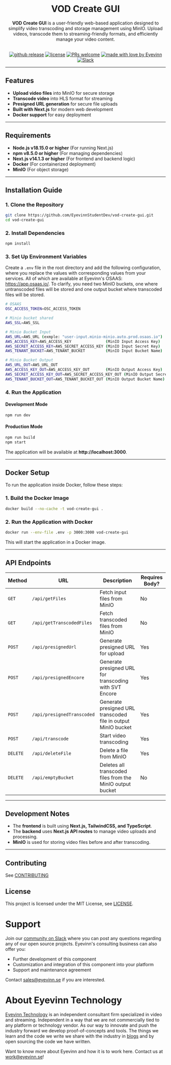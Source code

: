 <h1 align="center">
  VOD Create GUI
</h1>

<div align="center">
    <strong>VOD Create GUI</strong> is a user-friendly web-based application designed to simplify video transcoding and storage management using MinIO. Upload videos, transcode them to streaming-friendly formats, and efficiently manage your video content.
  <br />
</div>

<div align="center">
<br />

[![github release](https://img.shields.io/github/v/release/EyevinnStudentDev/vod-create-gui?style=flat-square)](https://github.com/EyevinnStudentDev/vod-create-gui/releases)
[![license](https://img.shields.io/github/license/eyevinn/{{repo-name}}.svg?style=flat-square)](LICENSE)
[![PRs welcome](https://img.shields.io/badge/PRs-welcome-ff69b4.svg?style=flat-square)](https://github.com/EyevinnStudentDev/vod-create-gui/issues?q=is%3Aissue+is%3Aopen+label%3A%22help+wanted%22)
[![made with love by Eyevinn](https://img.shields.io/badge/made%20with%20%E2%99%A5%20by-Eyevinn-59cbe8.svg?style=flat-square)](https://github.com/EyevinnStudentDev)
[![Slack](http://slack.streamingtech.se/badge.svg)](http://slack.streamingtech.se)

</div>

---

## Features

- **Upload video files** into MinIO for secure storage
- **Transcode video** into HLS format for streaming
- **Presigned URL generation** for secure file uploads
- **Built with Next.js** for modern web development
- **Docker support** for easy deployment

---

## Requirements

- **Node.js v18.15.0 or higher** (For running Next.js)
- **npm v8.5.0 or higher** (For managing dependencies)
- **Next.js v14.1.3 or higher** (For frontend and backend logic)
- **Docker** (For containerized deployment)
- **MinIO** (For object storage)

---

## Installation Guide

### **1. Clone the Repository**

```bash
git clone https://github.com/EyevinnStudentDev/vod-create-gui.git
cd vod-create-gui
```

### **2. Install Dependencies**

```bash
npm install
```

### **3. Set Up Environment Variables**

Create a `.env` file in the root directory and add the following configuration, where you replace the values with corresponding values from your services. All of which are available at Eyevinn's OSAAS: https://app.osaas.io/.
To clarify, you need two MinIO buckets, one where untranscoded files will be stored and one output bucket where transcoded files will be stored.

```bash
# OSAAS
OSC_ACCESS_TOKEN=OSC_ACCESS_TOKEN

# Minio bucket shared
AWS_SSL=AWS_SSL

# Minio Bucket Input
AWS_URL=AWS_URL (exmple: "user-input.minio-minio.auto.prod.osaas.io")
AWS_ACCESS_KEY=AWS_ACCESS_KEY               (MinIO Input Access Key)
AWS_SECRET_ACCESS_KEY=AWS_SECRET_ACCESS_KEY (MinIO Input Secret Key)
AWS_TENANT_BUCKET=AWS_TENANT_BUCKET         (MinIO Input Bucket Name)

# Minio Bucket Output
AWS_URL_OUT=AWS_URL_OUT
AWS_ACCESS_KEY_OUT=AWS_ACCESS_KEY_OUT       (MinIO Output Access Key)
AWS_SECRET_ACCESS_KEY_OUT=AWS_SECRET_ACCESS_KEY_OUT (MinIO Output Secret Key)
AWS_TENANT_BUCKET_OUT=AWS_TENANT_BUCKET_OUT (MinIO Output Bucket Name)
```

### **4. Run the Application**

#### **Development Mode**

```bash
npm run dev
```

#### **Production Mode**

```bash
npm run build
npm start
```

The application will be available at **http://localhost:3000**.

---

## **Docker Setup**

To run the application inside Docker, follow these steps:

### **1. Build the Docker Image**

```bash
docker build --no-cache -t vod-create-gui .
```

### **2. Run the Application with Docker**

```bash
docker run --env-file .env -p 3000:3000 vod-create-gui
```

This will start the application in a Docker image.

---

## **API Endpoints**

| **Method** | **URL**                    | **Description**                                               | **Requires Body?** |
| ---------- | -------------------------- | ------------------------------------------------------------- | ------------------ |
| `GET`      | `/api/getFiles`            | Fetch input files from MinIO                                  | No                 |
| `GET`      | `/api/getTranscodedFiles`  | Fetch transcoded files from MinIO                             | No                 |
| `POST`     | `/api/presignedUrl`        | Generate presigned URL for upload                             | Yes                |
| `POST`     | `/api/presignedEncore`     | Generate presigned URL for transcoding with SVT Encore        | Yes                |
| `POST`     | `/api/presignedTranscoded` | Generate presigned URL transcoded file in output MinIO bucket | Yes                |
| `POST`     | `/api/transcode`           | Start video transcoding                                       | Yes                |
| `DELETE`   | `/api/deleteFile`          | Delete a file from MinIO                                      | Yes                |
| `DELETE`   | `/api/emptyBucket`         | Deletes all transcoded files from the MinIO output bucket     | No                 |

---

## **Development Notes**

- The **frontend** is built using **Next.js, TailwindCSS, and TypeScript**.
- The **backend** uses **Next.js API routes** to manage video uploads and processing.
- **MinIO** is used for storing video files before and after transcoding.

---

## Contributing

See [CONTRIBUTING](CONTRIBUTING.md)

## License

This project is licensed under the MIT License, see [LICENSE](LICENSE).

# Support

Join our [community on Slack](http://slack.streamingtech.se) where you can post any questions regarding any of our open source projects. Eyevinn's consulting business can also offer you:

- Further development of this component
- Customization and integration of this component into your platform
- Support and maintenance agreement

Contact [sales@eyevinn.se](mailto:sales@eyevinn.se) if you are interested.

# About Eyevinn Technology

[Eyevinn Technology](https://www.eyevinntechnology.se) is an independent consultant firm specialized in video and streaming. Independent in a way that we are not commercially tied to any platform or technology vendor. As our way to innovate and push the industry forward we develop proof-of-concepts and tools. The things we learn and the code we write we share with the industry in [blogs](https://dev.to/video) and by open sourcing the code we have written.

Want to know more about Eyevinn and how it is to work here. Contact us at work@eyevinn.se!
